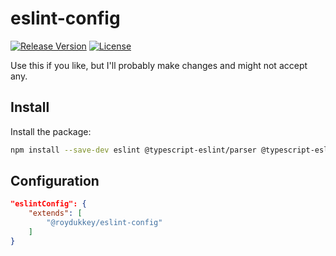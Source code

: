 # eslint-config

[![Release Version](https://img.shields.io/npm/v/@roydukkey/eslint-config.svg)](https://www.npmjs.com/package/@roydukkey/eslint-config)
[![License](https://img.shields.io/badge/License-MIT-blue.svg)](https://opensource.org/licenses/MIT)

Use this if you like, but I'll probably make changes and might not accept any.

## Install

Install the package:

```bash
npm install --save-dev eslint @typescript-eslint/parser @typescript-eslint/eslint-plugin eslint-plugin-tsdoc
```

## Configuration

```json
"eslintConfig": {
	"extends": [
		"@roydukkey/eslint-config"
	]
}
```
